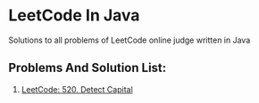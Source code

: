 # LeetCode In Java

Solutions to all problems of LeetCode online judge written in Java

## Problems And Solution List:

1. [LeetCode: 520. Detect Capital](https://leetcode.com/problems/detect-capital/solutions/2983252/simple-java-solution-easy-to-understand/)
